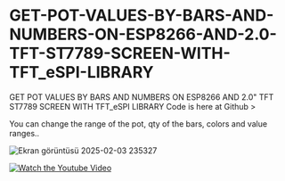 # GET-POT-VALUES-BY-BARS-AND-NUMBERS-ON-ESP8266-AND-2.0-TFT-ST7789-SCREEN-WITH-TFT_eSPI-LIBRARY
GET POT VALUES BY BARS AND NUMBERS ON ESP8266 AND 2.0" TFT ST7789 SCREEN WITH TFT_eSPI LIBRARY Code is here at Github > 

You can change the range of the pot, qty of the bars, colors and value ranges..

![Ekran görüntüsü 2025-02-03 235327](https://github.com/user-attachments/assets/b62db9e0-fd62-416b-bc1e-b1df7dd7bb3e)


[![Watch the Youtube Video](https://img.youtube.com/vi/cFW3lmzj3is/maxresdefault.jpg)](https://www.youtube.com/watch?v=cFW3lmzj3is)
